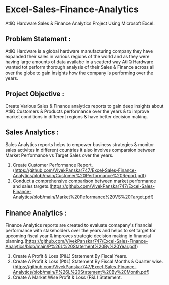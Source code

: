 # Excel-Sales-Finance-Analytics
AtliQ Hardware Sales & Finance Analytics Project Using Microsoft Excel.
## Problem Statement :
AtliQ Hardware is a  global hardware manufacturing company they have expanded their sales in various regions of the world and as they were having large amounts of data availabe in a scatterd way  AtliQ Hardware wanted tot perform thorough analysis of their Sales & Finance across all over the globe to gain insights how the company is performing over the years.
## Project Objective :
Create Various Sales & Finance analytics reports to gain deep insights about AtliQ Customers & Products performance over the years & to improve market conditions in different regions & have better decision making. 
## Sales Analytics :
Sales Analytics reports helps to empower business strategies & monitor sales activites in different countries it also involves comparsion between Market Performance  vs Target Sales over the years.
1) Create Customer Performance Report.(https://github.com/VivekPanskar747/Excel-Sales-Finance-Analytics/blob/main/Customer%20Performance%20Report.pdf)
2) Conduct a comprehensive comparison between market performance and sales targets.(https://github.com/VivekPanskar747/Excel-Sales-Finance-Analytics/blob/main/Market%20Peformance%20VS%20Target.pdf)
## Finance Analytics :
Finance Analytics reports are created to evaluate comapany's financial performance with stakeholders  over the years and helps to set target for upcoming fiscal year & improves strategic decision making in financial planning.(https://github.com/VivekPanskar747/Excel-Sales-Finance-Analytics/blob/main/P%26L%20Statement%20By%20Year.pdf)
1) Create A Profit & Loss (P&L) Statement By Fiscal Years.
2) Create A Profit & Loss (P&L) Statement By Fiscal Months & Quarter wise.(https://github.com/VivekPanskar747/Excel-Sales-Finance-Analytics/blob/main/P%26L%20Statement%20By%20Month.pdf)
3) Create A Market Wise Profit & Loss (P&L) Statement.
